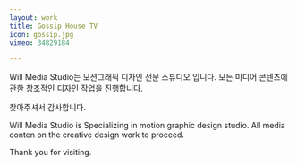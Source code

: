 ```yaml
---
layout: work
title: Gossip House TV
icon: gossip.jpg
vimeo: 34829184

---
```


Will Media Studio는
모션그래픽 디자인 전문 스튜디오 입니다.
모든 미디어 콘텐츠에 관한 창조적인 디자인 작업을 진행합니다.

찾아주셔서 감사합니다.

Will Media Studio is
Specializing in motion graphic design studio.
All media conten on the creative design work to proceed.

Thank you for visiting.
